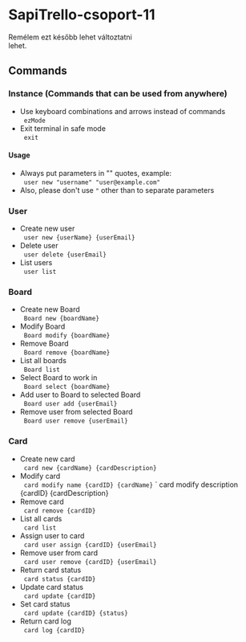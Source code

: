 # SapiTrello-csoport-11
Remélem ezt később lehet változtatni  
lehet.

## Commands
### Instance (Commands that can be used from anywhere)  
* Use keyboard combinations and arrows instead of commands  
	` ezMode`  
* Exit terminal in safe mode  
	` exit`  
	
#### Usage
* Always put parameters in "" quotes, example:  
	` user new "username" "user@example.com"`  
* Also, please don't use `"` other than to separate parameters  

### User
* Create new user  
	` user new {userName} {userEmail}`  
* Delete user  
	` user delete {userEmail}`  
* List users  
	` user list`  

### Board  
* Create new Board  
	` Board new {boardName}`  
* Modify Board  
	` Board modify {boardName}`  
* Remove Board  
	` Board remove {boardName}`  
* List all boards  
	` Board list`  
* Select Board to work in  
	` Board select {boardName}`  
* Add user to Board to selected Board  
	` Board user add {userEmail}`  
* Remove user from selected Board  
	` Board user remove {userEmail}`  

### Card  
* Create new card  
	` card new {cardName} {cardDescription}`  
* Modify card  
	` card modify name {cardID} {cardName}`
	` card modify description {cardID} {cardDescription}  
* Remove card  
	` card remove {cardID}`  
* List all cards  
	` card list`  
* Assign user to card  
	` card user assign {cardID} {userEmail}`  
* Remove user from card  
	` card user remove {cardID} {userEmail}`  
* Return card status  
	` card status {cardID}`  
* Update card status  
	` card update {cardID}`  
* Set card status  
	` card update {cardID} {status}`  
* Return card log  
	` card log {cardID}`  
